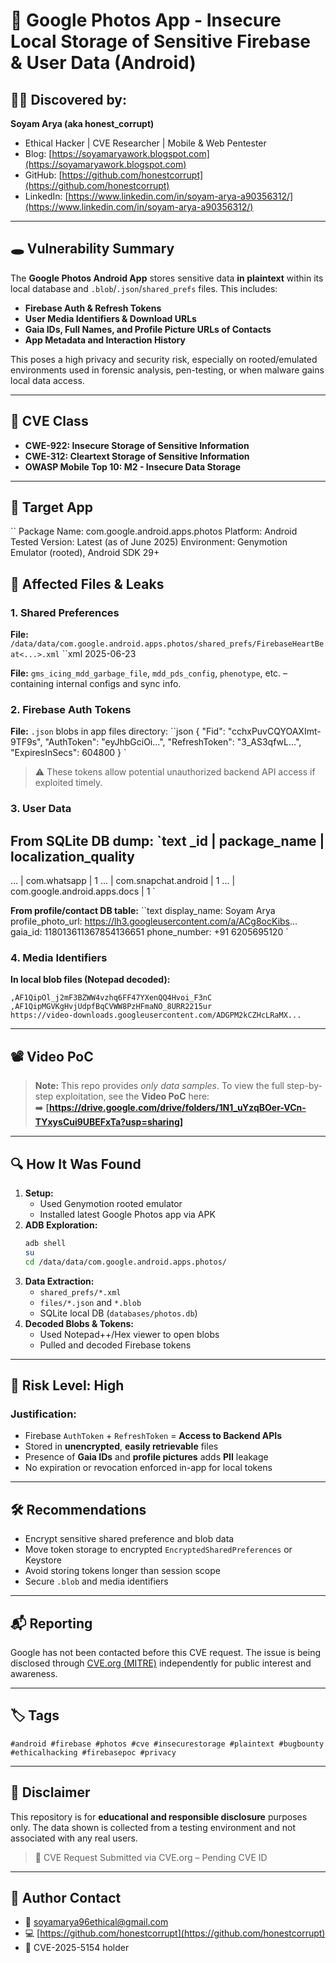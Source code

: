 # 📛 Google Photos App - Insecure Local Storage of Sensitive Firebase & User Data (Android)

## 🧑‍💻 Discovered by:
**Soyam Arya (aka honest_corrupt)**  
- Ethical Hacker | CVE Researcher | Mobile & Web Pentester  
- Blog: [https://soyamaryawork.blogspot.com](https://soyamaryawork.blogspot.com)  
- GitHub: [https://github.com/honestcorrupt](https://github.com/honestcorrupt)  
- LinkedIn: [https://www.linkedin.com/in/soyam-arya-a90356312/](https://www.linkedin.com/in/soyam-arya-a90356312/)

---

## 🕳️ Vulnerability Summary
The **Google Photos Android App** stores sensitive data **in plaintext** within its local database and `.blob`/`.json`/`shared_prefs` files. This includes:

- **Firebase Auth & Refresh Tokens**
- **User Media Identifiers & Download URLs**
- **Gaia IDs, Full Names, and Profile Picture URLs of Contacts**
- **App Metadata and Interaction History**

This poses a high privacy and security risk, especially on rooted/emulated environments used in forensic analysis, pen-testing, or when malware gains local data access.

---

## 📌 CVE Class
- **CWE-922: Insecure Storage of Sensitive Information**
- **CWE-312: Cleartext Storage of Sensitive Information**
- **OWASP Mobile Top 10: M2 - Insecure Data Storage**

---

## 🎯 Target App
``
Package Name: com.google.android.apps.photos
Platform: Android
Tested Version: Latest (as of June 2025)
Environment: Genymotion Emulator (rooted), Android SDK 29+




## 📂 Affected Files & Leaks
### 1. Shared Preferences
**File:** `/data/data/com.google.android.apps.photos/shared_prefs/FirebaseHeartBeat<...>.xml`
``xml
<map>
  <string name="last-used-date">2025-06-23</string>
  <long name="fire-global" value="1750606294965" />
</map>

**File:** `gms_icing_mdd_garbage_file`, `mdd_pds_config`, `phenotype`, etc. – containing internal configs and sync info.

### 2. Firebase Auth Tokens
**File:** `.json` blobs in app files directory:
``json
{
  "Fid": "cchxPuvCQYOAXImt-9TF9s",
  "AuthToken": "eyJhbGciOi...",
  "RefreshToken": "3_AS3qfwL...",
  "ExpiresInSecs": 604800
}
`
> ⚠️ These tokens allow potential unauthorized backend API access if exploited timely.

### 3. User Data
**From SQLite DB dump:**
`text
_id  | package_name                  | localization_quality
-----------------------------------------------------------
...  | com.whatsapp                  | 1
...  | com.snapchat.android          | 1
...  | com.google.android.apps.docs  | 1
`

**From profile/contact DB table:**
``text
display_name: Soyam Arya
profile_photo_url: https://lh3.googleusercontent.com/a/ACg8ocKibs...
gaia_id: 118013611367854136651
phone_number: +91 6205695120
`

### 4. Media Identifiers
**In local blob files (Notepad decoded):**
```
,AF1QipOl_j2mF3BZWW4vzhq6FF47YXenQQ4Hvoi_F3nC
,AF1QipMGVKgHvjUdpfBqCVWW8PzHFmaNO_8URR2215ur
https://video-downloads.googleusercontent.com/ADGPM2kCZHcLRaMX...
```

---

## 📽️ Video PoC
> **Note:** This repo provides *only data samples*. To view the full step-by-step exploitation, see the **Video PoC** here:  
➡️ **[https://drive.google.com/drive/folders/1N1_uYzqBOer-VCn-TYxysCui9UBEFxTa?usp=sharing]**

---

## 🔍 How It Was Found
1. **Setup:**
   - Used Genymotion rooted emulator
   - Installed latest Google Photos app via APK
2. **ADB Exploration:**
   ```bash
   adb shell
   su
   cd /data/data/com.google.android.apps.photos/
   ```
3. **Data Extraction:**
   - `shared_prefs/*.xml`
   - `files/*.json` and `*.blob`
   - SQLite local DB (`databases/photos.db`)
4. **Decoded Blobs & Tokens:**
   - Used Notepad++/Hex viewer to open blobs
   - Pulled and decoded Firebase tokens

---

## 🔐 Risk Level: **High**
### Justification:
- Firebase `AuthToken` + `RefreshToken` = **Access to Backend APIs**
- Stored in **unencrypted**, **easily retrievable** files
- Presence of **Gaia IDs** and **profile pictures** adds **PII** leakage
- No expiration or revocation enforced in-app for local tokens

---

## 🛠️ Recommendations
- Encrypt sensitive shared preference and blob data
- Move token storage to encrypted `EncryptedSharedPreferences` or Keystore
- Avoid storing tokens longer than session scope
- Secure `.blob` and media identifiers

---

## 📬 Reporting
Google has not been contacted before this CVE request. The issue is being disclosed through [CVE.org (MITRE)](https://cve.mitre.org/) independently for public interest and awareness.

---

## 🏷️ Tags
```
#android #firebase #photos #cve #insecurestorage #plaintext #bugbounty #ethicalhacking #firebasepoc #privacy
```

---

## 📁 Disclaimer
This repository is for **educational and responsible disclosure** purposes only. The data shown is collected from a testing environment and not associated with any real users.

> 📌 CVE Request Submitted via CVE.org – Pending CVE ID

---

## 🔗 Author Contact
- 📧 soyamarya96ethical@gmail.com
- 💻 [https://github.com/honestcorrupt](https://github.com/honestcorrupt)
- 🔐 CVE-2025-5154 holder

